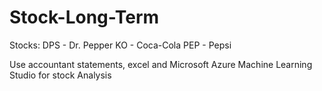 # Stock-Long-Term
Stocks: DPS - Dr. Pepper
        KO - Coca-Cola
        PEP - Pepsi
        
Use accountant statements, excel and Microsoft Azure Machine Learning Studio for stock Analysis
